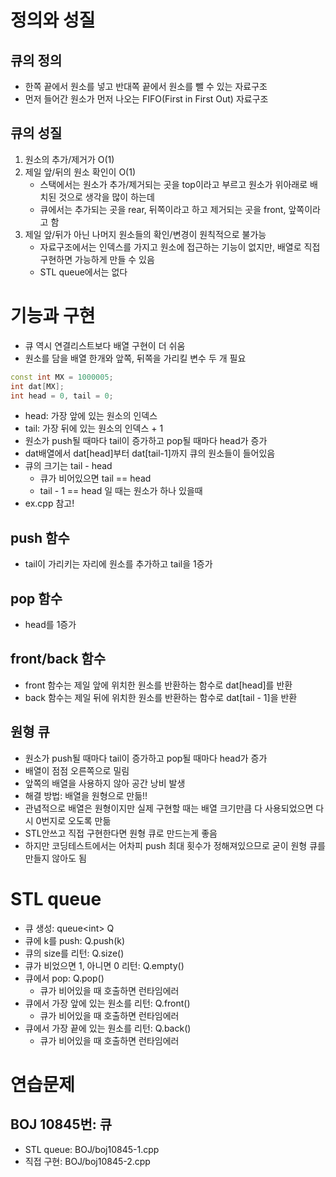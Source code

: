 # 정의와 성질

## 큐의 정의

- 한쪽 끝에서 원소를 넣고 반대쪽 끝에서 원소를 뺄 수 있는 자료구조
- 먼저 들어간 원소가 먼저 나오는 FIFO(First in First Out) 자료구조

## 큐의 성질

1. 원소의 추가/제거가 O(1)
2. 제일 앞/뒤의 원소 확인이 O(1)
   - 스택에서는 원소가 추가/제거되는 곳을 top이라고 부르고 원소가 위아래로 배치된 것으로 생각을 많이 하는데
   - 큐에서는 추가되는 곳을 rear, 뒤쪽이라고 하고 제거되는 곳을 front, 앞쪽이라고 함
3. 제일 앞/뒤가 아닌 나머지 원소들의 확인/변경이 원칙적으로 불가능
   - 자료구조에서는 인덱스를 가지고 원소에 접근하는 기능이 없지만, 배열로 직접 구현하면 가능하게 만들 수 있음
   - STL queue에서는 없다

# 기능과 구현

- 큐 역시 연결리스트보다 배열 구현이 더 쉬움
- 원소를 담을 배열 한개와 앞쪽, 뒤쪽을 가리킬 변수 두 개 필요

```cpp
const int MX = 1000005;
int dat[MX];
int head = 0, tail = 0;
```

- head: 가장 앞에 있는 원소의 인덱스
- tail: 가장 뒤에 있는 원소의 인덱스 + 1
- 원소가 push될 때마다 tail이 증가하고 pop될 때마다 head가 증가
- dat배열에서 dat[head]부터 dat[tail-1]까지 큐의 원소들이 들어있음
- 큐의 크기는 tail - head
  - 큐가 비어있으면 tail == head
  - tail - 1 == head 일 때는 원소가 하나 있을때
- ex.cpp 참고!

## push 함수

- tail이 가리키는 자리에 원소를 추가하고 tail을 1증가

## pop 함수

- head를 1증가

## front/back 함수

- front 함수는 제일 앞에 위치한 원소를 반환하는 함수로 dat[head]를 반환
- back 함수는 제일 뒤에 위치한 원소를 반환하는 함수로 dat[tail - 1]을 반환

## 원형 큐

- 원소가 push될 때마다 tail이 증가하고 pop될 때마다 head가 증가
- 배열이 점점 오른쪽으로 밀림
- 앞쪽의 배열을 사용하지 않아 공간 낭비 발생
- 해결 방법: 배열을 원형으로 만듦!!
- 관념적으로 배열은 원형이지만 실제 구현할 때는 배열 크기만큼 다 사용되었으면 다시 0번지로 오도록 만듦
- STL안쓰고 직접 구현한다면 원형 큐로 만드는게 좋음
- 하지만 코딩테스트에서는 어차피 push 최대 횟수가 정해져있으므로 굳이 원형 큐를 만들지 않아도 됨

# STL queue

- 큐 생성: queue\<int> Q
- 큐에 k를 push: Q.push(k)
- 큐의 size를 리턴: Q.size()
- 큐가 비었으면 1, 아니면 0 리턴: Q.empty()
- 큐에서 pop: Q.pop()
  - 큐가 비어있을 때 호출하면 런타임에러
- 큐에서 가장 앞에 있는 원소를 리턴: Q.front()
  - 큐가 비어있을 때 호출하면 런타임에러
- 큐에서 가장 끝에 있는 원소를 리턴: Q.back()
  - 큐가 비어있을 때 호출하면 런타임에러

# 연습문제

## BOJ 10845번: 큐

- STL queue: BOJ/boj10845-1.cpp
- 직접 구현: BOJ/boj10845-2.cpp

